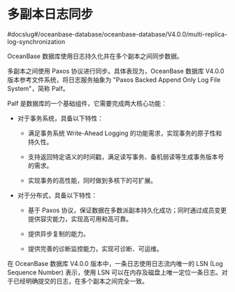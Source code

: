 # 多副本日志同步
#docslug#/oceanbase-database/oceanbase-database/V4.0.0/multi-replica-log-synchronization

OceanBase 数据库使用日志持久化并在多个副本之间同步数据。

多副本之间使用 Paxos 协议进行同步。具体表现为，OceanBase 数据库 V4.0.0 版本参考文件系统，将日志服务抽象为 "Paxos Backed Append Only Log File System"，简称 Palf。

Palf 是数据库的一个基础组件，它需要完成两大核心功能：

* 对于事务系统，具备以下特性：

  * 满足事务系统 Write-Ahead Logging 的功能需求，实现事务的原子性和持久性。

  * 支持返回特定语义的时间戳，满足读写事务、备机弱读等生成事务版本号的需求。

  * 实现事务的高性能，同时做到多核下的可扩展。

* 对于分布式，具备以下特性：

  * 基于 Paxos 协议，保证数据在多数派副本持久化成功；同时通过成员变更提供容灾能力，实现高可用和高可靠。

  * 提供异步复制的能力。

  * 提供完善的诊断监控能力，实现可诊断、可运维。

在 OceanBase 数据库 V4.0.0 版本中，一条日志使用日志流内唯一的 LSN (Log Sequence Number) 表示，使用 LSN 可以在内存及磁盘上唯一定位一条日志。对于已经明确提交的日志，在多个副本之间完全一致。
